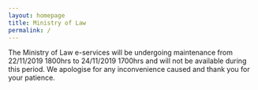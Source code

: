 ```yaml
---
layout: homepage
title: Ministry of Law
permalink: /
---
```

<!-- Type your notification here - the notification bar will not appear if this is empty. For other changes, refer to _data/homepage.yml to edit the homepage -->
The Ministry of Law e-services will be undergoing maintenance from 22/11/2019 1800hrs to 24/11/2019 1700hrs and will not be available during this period. We apologise for any inconvenience caused and thank you for your patience.
